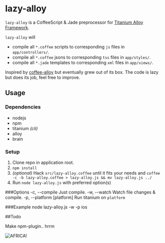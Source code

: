 lazy-alloy
==========

`lazy-alloy` is a CoffeeScript & Jade preprocessor for [Titanium Alloy Framework](http://projects.appcelerator.com/alloy/docs/Alloy-bootstrap/index.html).

`lazy-alloy` will  

* compile all `*.coffee` scripts to corresponding `js` files in `app/controllers/`.
* compile all `*.coffee` jsons to corresponding `tss` files in `app/styles/`.
* compile all `*.jade` templates to corresponding `xml` files in `app/views/`.

Inspired by [coffee-alloy](https://github.com/brantyoung/coffee-alloy) but eventually grew out of its box. The code is lazy but does its job, feel free to improve.


## Usage

### Dependencies
* nodejs
* npm
* titanium *(cli)*
* alloy
* brain

### Setup

1. Clone repo in application root.
2. `npm install`
3. *(optional)* Hack `src/lazy-alloy.coffee` until it fits your needs and `coffee -c -b lazy-alloy.coffee > lazy-alloy.js && mv lazy-alloy.js ../`
4. Run `node lazy-alloy.js` with preferred option(s)

###Options
    -c, --compile              Just compile.
    -w, --watch                Watch file changes & compile.
    -p, --platform [platform]  Run titanium on `platform`

###Example
	node lazy-alloy.js -w -p ios
	
##Todo

Make npm-plugin.. hrrm

![AFRICA!](http://24.media.tumblr.com/60efb9b1b8da24b3250c1ab21232c2b8/tumblr_mhtwirmVV51r8sj1to1_500.jpg)